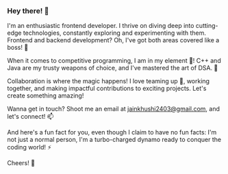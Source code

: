 ### Hey there! 👋 

I'm an enthusiastic frontend developer. I thrive on diving deep into cutting-edge technologies, constantly exploring and experimenting with them. Frontend and backend development? Oh, I've got both areas covered like a boss! 🔭

When it comes to competitive programming, I am in my element 🤠! C++ and Java are my trusty weapons of choice, and I've mastered the art of DSA. 💪

Collaboration is where the magic happens! I love teaming up 👯, working together, and making impactful contributions to exciting projects. Let's create something amazing!

Wanna get in touch? Shoot me an email at jainkhushi2403@gmail.com, and let's connect! 📫

And here's a fun fact for you, even though I claim to have no fun facts: I'm not just a normal person, I'm a turbo-charged dynamo ready to conquer the coding world! ⚡

Cheers! 🥂

<!-- 
https://www.webfx.com/tools/emoji-cheat-sheet/
-->
